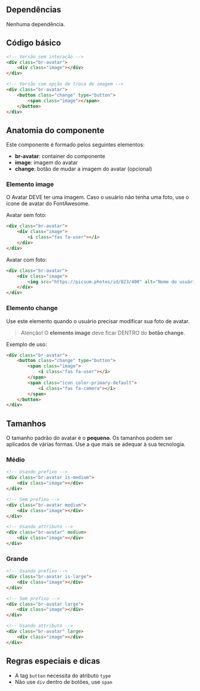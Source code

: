 ## Dependências

Nenhuma dependência.

## Código básico

```html
<!-- Versão sem interação -->
<div class="br-avatar">
    <div class="image"></div>
</div>

<!-- Versão com opção de troca de imagem -->
<div class="br-avatar">
    <button class="change" type="button">
        <span class="image"></span>
    </button>
</div>
```

## Anatomia do componente

Este componente é formado pelos seguintes elementos:

-   **br-avatar**: container do componente
-   **image**: imagem do avatar
-   **change**: botão de mudar a imagem do avatar (opcional)

### Elemento image

O Avatar DEVE ter uma imagem. Caso o usuário não tenha uma foto, use o ícone de avatar do FontAwesome.

Avatar sem foto:

```html
<div class="br-avatar">
    <div class="image">
        <i class="fas fa-user"></i>
    </div>
</div>
```

Avatar com foto:

```html
<div class="br-avatar">
    <div class="image">
        <img src="https://picsum.photos/id/823/400" alt="Nome do usuário" />
    </div>
</div>
```

### Elemento change

Use este elemento quando o usuário precisar modificar sua foto de avatar.

> Atenção! O **elemento image** deve ficar DENTRO do **botão change**.

Exemplo de uso:

```html
<div class="br-avatar">
    <button class="change" type="button">
        <span class="image">
            <i class="fas fa-user"></i>
        </span>
        <span class="icon color-primary-default">
            <i class="fas fa-camera"></i>
        </span>
    </button>
</div>
```

## Tamanhos

O tamanho padrão do avatar é o **pequeno**. Os tamanhos podem ser aplicados de várias formas. Use a que mais se adequar à sua tecnologia.

### Médio

```html
<!-- Usando prefixo -->
<div class="br-avatar is-medium">
    <div class="image"></div>
</div>

<!-- Sem prefixo -->
<div class="br-avatar medium">
    <div class="image"></div>
</div>

<!-- Usando attributo -->
<div class="br-avatar" medium>
    <div class="image"></div>
</div>
```

### Grande

```html
<!-- Usando prefixo -->
<div class="br-avatar is-large">
    <div class="image"></div>
</div>

<!-- Sem prefixo -->
<div class="br-avatar large">
    <div class="image"></div>
</div>

<!-- Usando attributo -->
<div class="br-avatar" large>
    <div class="image"></div>
</div>
```

## Regras especiais e dicas

-   A tag `button` necessita do atributo `type`
-   Não use `div` dentro de botões, use `span`
